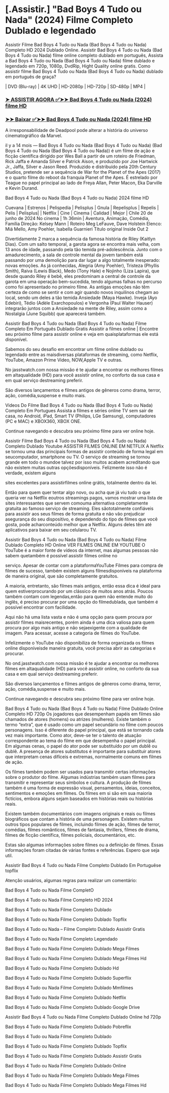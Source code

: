 <h1>[.Assistir.] "Bad Boys 4 Tudo ou Nada" (2024) Filme Completo Dublado e legendado</h1>
Assistir Filme Bad Boys 4 Tudo ou Nada (Bad Boys 4 Tudo ou Nada) Completo HD 2024 Dublado Online. Assistir Bad Boys 4 Tudo ou Nada (Bad Boys 4 Tudo ou Nada) filme online completo dublado em português, Assista a Bad Boys 4 Tudo ou Nada (Bad Boys 4 Tudo ou Nada) filme dublado e legendado em 720p, 1080p, DvdRip, Hight Quality online gratis. Como assistir filme Bad Boys 4 Tudo ou Nada (Bad Boys 4 Tudo ou Nada) dublado em português de graça?

| DVD (Blu-ray) | 4K UHD | HD-2080p | HD-720p | SD-480p | MP4 |

### **[➤ ASSISTIR AGORA ✅➤➤ Bad Boys 4 Tudo ou Nada (2024) filme HD](https://bit.ly/3WJ0uxY)**

### **[➤➤ Baixar ✅➤➤ Bad Boys 4 Tudo ou Nada (2024) filme HD](https://bit.ly/3WJ0uxY)**


A irresponsabilidade de Deadpool pode alterar a história do universo cinematográfico da Marvel.

il y a 14 mois — Bad Boys 4 Tudo ou Nada (Bad Boys 4 Tudo ou Nada) (Bad Boys 4 Tudo ou Nada (Bad Boys 4 Tudo ou Nada)) é um filme de ação e ficção científica dirigido por Wes Ball a partir de um roteiro de Friedman, Rick Jaffa e Amanda Silver e Patrick Aison, e produzido por Joe Hartwick Jr., Jaffa, Silver e Jason Reed. Produzido e distribuído pela 20th Century Studios, pretende ser a sequência de War for the Planet of the Apes (2017) e o quarto filme do reboot da franquia Planet of the Apes. É estrelado por Teague no papel principal ao lado de Freya Allan, Peter Macon, Eka Darville e Kevin Durand.

Bad Boys 4 Tudo ou Nada (Bad Boys 4 Tudo ou Nada) 2024 filme HD

Cuevana | Estrenos | Pelispedia | Pelisplus | Gnula | Repelisplus | Repelis | Pelis | Pelisplus| | Netflix | Cine | Cinema | Calidad | Mejor | Chile 20 de junho de 2024 No cinema | 1h 36min | Aventura, Animação, Comédia, Família Direção: Kelsey Mann | Roteiro Meg LeFauve, Dave Holstein Elenco: Miá Mello, Amy Poehler, Isabella Guarnieri Título original Inside Out 2

Divertidamente 2 marca a sequência da famosa história de Riley (Kaitlyn Dias). Com um salto temporal, a garota agora se encontra mais velha, com 13 anos de idade, passando pela tão temida pré-adolescência. Junto com o amadurecimento, a sala de controle mental da jovem também está passando por uma demolição para dar lugar a algo totalmente inesperado: novas emoções. As já conhecidas, Alegria (Amy Poehler), Tristeza (Phyllis Smith), Raiva (Lewis Black), Medo (Tony Hale) e Nojinho (Liza Lapira), que desde quando Riley é bebê, eles predominam a central de controle da garota em uma operação bem-sucedida, tendo algumas falhas no percurso como foi apresentado no primeiro filme. As antigas emoções não têm certeza de como se sentir e com agir quando novos inquilinos chegam ao local, sendo um deles a tão temida Ansiedade (Maya Hawke). Inveja (Ayo Edebiri), Tédio (Adèle Exarchopoulos) e Vergonha (Paul Walter Hauser) integrarão juntos com a Ansiedade na mente de Riley, assim como a Nostalgia (June Squibb) que aparecerá também.

Assistir Bad Boys 4 Tudo ou Nada (Bad Boys 4 Tudo ou Nada) Filme Completo Em Português Dublado Gratis Assistir a filmes online | Encontre seu próximo filme para assistir online e veja em quaisplataformas ele está disponível.

Sabemos do seu desafio em encontrar um filme online dublado ou legendado entre as maisdiversas plataformas de streaming, como Netflix, YouTube, Amazon Prime Video, NOW,Apple TV e outras.

No jasstwatch.com nossa missão é te ajudar a encontrar os melhores filmes em altaqualidade (HD) para você assistir online, no conforto da sua casa e em qual serviço destreaming preferir.

São diversos lançamentos e filmes antigos de gêneros como drama, terror, ação, comédia,suspense e muito mais.

Videos Do Filme Bad Boys 4 Tudo ou Nada (Bad Boys 4 Tudo ou Nada) Completo Em Portugues Assista a filmes e séries online TV sem sair de casa, no Android, iPad, Smart TV (Philips, LGe Samsung), computadores (PC e MAC) e XBOX360, XBOX ONE.

Continue navegando e descubra seu próximo filme para ver online hoje.

Assistir Filme Bad Boys 4 Tudo ou Nada (Bad Boys 4 Tudo ou Nada) Completo Dublado Youtube ASSISTIR FILMES ONLINE EM NETFLIX A Netflix se tornou uma das principais formas de assistir conteúdo de forma legal em seucomputador, smartphone ou TV. O serviço de streaming se tornou grande em todo o mundoe talvez por isso muitos acabem acreditando que não existem muitas outras opçõesdisponíveis. Felizmente isso não é verdade, existem alguns

sites excelentes para assistirfilmes online grátis, totalmente dentro da lei.

Então para quem quer tentar algo novo, ou acha que já viu tudo o que queria ver na Netflix eoutros streamings pagos, vamos mostrar uma lista de sites interessantes que servem comouma alternativa completamente gratuita ao famoso serviço de streaming. Eles sãototalmente confiáveis para assistir aos seus filmes de forma gratuita e não vão prejudicar asegurança do seu dispositivo, e dependendo do tipo de filmes que você gosta, pode acharconteúdo melhor que a Netflix. Alguns deles têm até aplicativos para baixar em seu celularou TV.

Assistir Bad Boys 4 Tudo ou Nada (Bad Boys 4 Tudo ou Nada) Filme Dublado Completo HD Online VER FILMES ONLINE EM YOUTUBE O YouTube é a maior fonte de vídeos da internet, mas algumas pessoas não sabem quetambém é possível assistir filmes online no

serviço. Apesar de contar com a plataformaYouTube Filmes para compra de filmes de sucesso, também existem alguns filmesdisponíveis na plataforma de maneira original, que são completamente gratuitos.

A maioria, entretanto, são filmes mais antigos, então essa dica é ideal para quem estiverprocurando por um clássico de muitos anos atrás. Poucos também contam com legendas,então para quem não entende muito do inglês, é preciso procurar por uma opção do filmedublada, que também é possível encontrar com facilidade.

Aqui não há uma lista vasta e não é uma opção para quem procura por assistir filmes maisrecentes, porém ainda é uma dica valiosa para quem procura por algo mais antigo e não sejaexigente com a qualidade de imagem. Para acessar, acesse a categoria de filmes do YouTube.

Infelizmente o YouTube não disponibiliza de forma organizada os filmes online disponíveisde maneira gratuita, você precisa abrir as categorias e procurar.

No ond.jasstwatch.com nossa missão é te ajudar a encontrar os melhores filmes em altaqualidade (HD) para você assistir online, no conforto da sua casa e em qual serviço destreaming preferir.

São diversos lançamentos e filmes antigos de gêneros como drama, terror, ação, comédia,suspense e muito mais.

Continue navegando e descubra seu próximo filme para ver online hoje.

Bad Boys 4 Tudo ou Nada (Bad Boys 4 Tudo ou Nada) Filme Dublado Online Completo HD 720p Os jogadores que desempenham papéis em filmes são chamados de atores (homens) ou atrizes (mulheres). Existe também o termo “extra”, que é usado como um papel secundário no filme com poucos personagens. Isso é diferente do papel principal, que está se tornando cada vez mais importante. Como ator, deve-se ter o talento de atuação correspondente ao tema do filme em que desempenha o papel principal. Em algumas cenas, o papel do ator pode ser substituído por um dublê ou dublê. A presença de atores substitutos é importante para substituir atores que interpretam cenas difíceis e extremas, normalmente comuns em filmes de ação.

Os filmes também podem ser usados para transmitir certas informações sobre o produtor do filme. Algumas indústrias também usam filmes para transmitir e representar seus símbolos e cultura. A produção de filmes também é uma forma de expressão visual, pensamentos, ideias, conceitos, sentimentos e emoções em filmes. Os filmes em si são em sua maioria fictícios, embora alguns sejam baseados em histórias reais ou histórias reais.

Existem também documentários com imagens originais e reais ou filmes biográficos que contam a história de uma personagem. Existem muitos outros tipos populares de filmes, incluindo filmes de ação, filmes de terror, comédias, filmes românticos, filmes de fantasia, thrillers, filmes de drama, filmes de ficção científica, filmes policiais, documentários, etc.

Estas são algumas informações sobre filmes ou a definição de filmes. Essas informações foram citadas de várias fontes e referências. Espero que seja util.

Assistir Bad Boys 4 Tudo ou Nada Filme Completo Dublado Em Portuguêse topflix

Atenção usuários, algumas regras para realizar um comentário:

Bad Boys 4 Tudo ou Nada Filme CompletO

Bad Boys 4 Tudo ou Nada Filme Completo HD 2024

Bad Boys 4 Tudo ou Nada Filme Completo Dublado

Bad Boys 4 Tudo ou Nada Filme Completo Dublado Topflix

Bad Boys 4 Tudo ou Nada – Filme Completo Dublado Assistir Gratis

Bad Boys 4 Tudo ou Nada Filme Completo Legendado

Bad Boys 4 Tudo ou Nada Filme Completo Dublado Mega Filmes

Bad Boys 4 Tudo ou Nada Filme Completo Dublado Mega Filmes Hd

Bad Boys 4 Tudo ou Nada Filme Completo Dublado Hd

Bad Boys 4 Tudo ou Nada Filme Completo Dublado Superflix

Bad Boys 4 Tudo ou Nada Filme Completo Dublado Mmfilmes

Bad Boys 4 Tudo ou Nada Filme Completo Dublado Netflix

Bad Boys 4 Tudo ou Nada Filme Completo Dublado Google Drive

Assistir Bad Boys 4 Tudo ou Nada Filme Completo Dublado Online hd 720p

Bad Boys 4 Tudo ou Nada Filme Completo Dublado Pobreflix

Bad Boys 4 Tudo ou Nada Filme Completo Dublado

Bad Boys 4 Tudo ou Nada Filme Completo Dublado Topflix

Bad Boys 4 Tudo ou Nada Filme Completo Dublado Assistir Gratis

Bad Boys 4 Tudo ou Nada Filme Completo Dublado Online

Bad Boys 4 Tudo ou Nada Filme Completo Dublado Mega Filmes

Bad Boys 4 Tudo ou Nada Filme Completo Dublado Mega Filmes Hd
